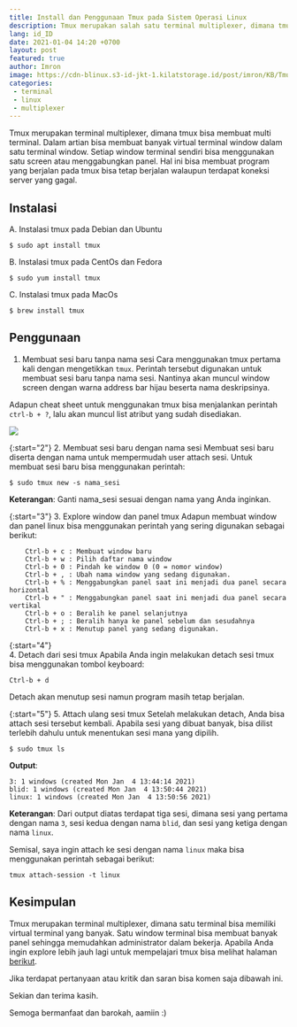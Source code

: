 ```yaml
---
title: Install dan Penggunaan Tmux pada Sistem Operasi Linux
description: Tmux merupakan salah satu terminal multiplexer, dimana tmux bisa membuat multi terminal. Dalam artian bisa membuat banyak virtual terminal window dalam satu terminal window. Setiap window terminal sendiri bisa menggunakan satu screen atau menggabungkan panel. 
lang: id_ID
date: 2021-01-04 14:20 +0700
layout: post
featured: true
author: Imron
image: https://cdn-blinux.s3-id-jkt-1.kilatstorage.id/post/imron/KB/Tmux/2.%20Cover
categories: 
 - terminal
 - linux
 - multiplexer
---
```


Tmux merupakan terminal multiplexer, dimana tmux bisa membuat multi terminal. Dalam artian bisa membuat banyak virtual terminal window dalam satu terminal window. Setiap window terminal sendiri bisa menggunakan satu screen atau menggabungkan panel. 
Hal ini bisa membuat program yang berjalan pada tmux bisa tetap berjalan walaupun terdapat koneksi server yang gagal. 

## Instalasi 
A. Instalasi tmux pada Debian dan Ubuntu 
```
$ sudo apt install tmux
```
B. Instalasi tmux pada CentOs dan Fedora 
```
$ sudo yum install tmux
```
C. Instalasi tmux pada MacOs
```
$ brew install tmux
```

## Penggunaan
1. Membuat sesi baru tanpa nama sesi
Cara menggunakan tmux pertama kali dengan mengetikkan `tmux`. Perintah tersebut digunakan untuk membuat sesi baru tanpa nama sesi. Nantinya akan muncul window screen dengan warna address bar hijau beserta nama deskripsinya. 

Adapun cheat sheet untuk menggunakan tmux bisa menjalankan perintah `ctrl-b + ?`, lalu akan muncul list atribut yang sudah disediakan. 

![](https://cdn-blinux.s3-id-jkt-1.kilatstorage.id/post/imron/KB/Tmux/1.%20Help.png)

{:start="2"}
2. Membuat sesi baru dengan nama sesi 
Membuat sesi baru diserta dengan nama untuk mempermudah user attach sesi. Untuk membuat sesi baru bisa menggunakan perintah: 

```
$ sudo tmux new -s nama_sesi
```

**Keterangan**: Ganti nama_sesi sesuai dengan nama yang Anda inginkan. 

{:start="3"}
3. Explore window dan panel tmux 
Adapun membuat window dan panel linux bisa menggunakan perintah yang sering digunakan sebagai berikut: 

```
    Ctrl-b + c : Membuat window baru
    Ctrl-b + w : Pilih daftar nama window
    Ctrl-b + 0 : Pindah ke window 0 (0 = nomor window)
    Ctrl-b + , : Ubah nama window yang sedang digunakan.
    Ctrl-b + % : Menggabungkan panel saat ini menjadi dua panel secara horizontal
    Ctrl-b + " : Menggabungkan panel saat ini menjadi dua panel secara vertikal
    Ctrl-b + o : Beralih ke panel selanjutnya
    Ctrl-b + ; : Beralih hanya ke panel sebelum dan sesudahnya
    Ctrl-b + x : Menutup panel yang sedang digunakan. 
```

{:start="4"}  
4. Detach dari sesi tmux 
Apabila Anda ingin melakukan detach sesi tmux bisa menggunakan tombol keyboard: 

```
Ctrl-b + d
```
Detach akan menutup sesi namun program masih tetap berjalan. 

{:start="5"}
5. Attach ulang sesi tmux 
Setelah melakukan detach, Anda bisa attach sesi tersebut kembali. Apabila sesi yang dibuat banyak, bisa dilist terlebih dahulu untuk menentukan sesi mana yang dipilih.

```
$ sudo tmux ls
```

**Output**:

```
3: 1 windows (created Mon Jan  4 13:44:14 2021)
blid: 1 windows (created Mon Jan  4 13:50:44 2021)
linux: 1 windows (created Mon Jan  4 13:50:56 2021)
```

**Keterangan**: 
Dari output diatas terdapat tiga sesi, dimana sesi yang pertama dengan nama `3`, sesi kedua dengan nama `blid`, dan sesi yang ketiga dengan nama `linux`. 

Semisal, saya ingin attach ke sesi dengan nama `linux` maka bisa menggunakan perintah sebagai berikut: 

```
tmux attach-session -t linux
```

## Kesimpulan 
Tmux merupakan terminal multiplexer, dimana satu terminal bisa memiliki virtual terminal yang banyak. Satu window terminal bisa membuat banyak panel sehingga memudahkan administrator dalam bekerja. 
Apabila Anda ingin explore lebih jauh lagi untuk mempelajari tmux bisa melihat halaman [berikut](https://man.openbsd.org/OpenBSD-current/man1/tmux.1). 

Jika terdapat pertanyaan atau kritik dan saran bisa komen saja dibawah ini. 

Sekian dan terima kasih. 

Semoga bermanfaat dan barokah, aamiin :)